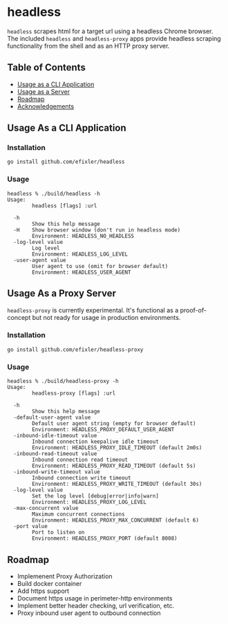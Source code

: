 # headless

`headless` scrapes html for a target url using a headless Chrome browser. The included `headless` and `headless-proxy` apps provide headless scraping functionality from the shell and as an HTTP proxy server.

## Table of Contents

- [Usage as a CLI Application](#usage-as-a-cli-application)
- [Usage as a Server](#usage-as-a-proxy-server)
- [Roadmap](#roadmap)
- [Acknowledgements](#acknowledgements)

## Usage As a CLI Application

### Installation

```
go install github.com/efixler/headless
```

### Usage

```
headless % ./build/headless -h
Usage: 
        headless [flags] :url
 
  -h
        Show this help message
  -H    Show browser window (don't run in headless mode)
        Environment: HEADLESS_NO_HEADLESS
  -log-level value
        Log level
        Environment: HEADLESS_LOG_LEVEL
  -user-agent value
        User agent to use (omit for browser default)
        Environment: HEADLESS_USER_AGENT
```

## Usage As a Proxy Server 

`headless-proxy` is currently experimental. It's functional as a proof-of-concept but not ready for usage
in production environments.

### Installation

```
go install github.com/efixler/headless-proxy
```

### Usage

```
headless % ./build/headless-proxy -h
Usage: 
        headless-proxy [flags] :url
 
  -h
        Show this help message
  -default-user-agent value
        Default user agent string (empty for browser default)
        Environment: HEADLESS_PROXY_DEFAULT_USER_AGENT
  -inbound-idle-timeout value
        Inbound connection keepalive idle timeout
        Environment: HEADLESS_PROXY_IDLE_TIMEOUT (default 2m0s)
  -inbound-read-timeout value
        Inbound connection read timeout
        Environment: HEADLESS_PROXY_READ_TIMEOUT (default 5s)
  -inbound-write-timeout value
        Inbound connection write timeout
        Environment: HEADLESS_PROXY_WRITE_TIMEOUT (default 30s)
  -log-level value
        Set the log level [debug|error|info|warn]
        Environment: HEADLESS_PROXY_LOG_LEVEL
  -max-concurrent value
        Maximum concurrent connections
        Environment: HEADLESS_PROXY_MAX_CONCURRENT (default 6)
  -port value
        Port to listen on
        Environment: HEADLESS_PROXY_PORT (default 8008)
```

## Roadmap

- Implemenent Proxy Authorization
- Build docker container
- Add https support
- Document https usage in perimeter-http environments
- Implement better header checking, url verification, etc.
- Proxy inbound user agent to outbound connection